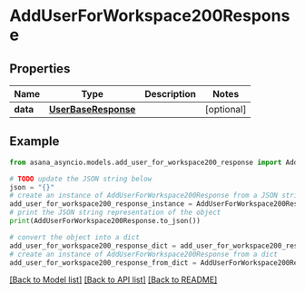 # AddUserForWorkspace200Response


## Properties

Name | Type | Description | Notes
------------ | ------------- | ------------- | -------------
**data** | [**UserBaseResponse**](UserBaseResponse.md) |  | [optional] 

## Example

```python
from asana_asyncio.models.add_user_for_workspace200_response import AddUserForWorkspace200Response

# TODO update the JSON string below
json = "{}"
# create an instance of AddUserForWorkspace200Response from a JSON string
add_user_for_workspace200_response_instance = AddUserForWorkspace200Response.from_json(json)
# print the JSON string representation of the object
print(AddUserForWorkspace200Response.to_json())

# convert the object into a dict
add_user_for_workspace200_response_dict = add_user_for_workspace200_response_instance.to_dict()
# create an instance of AddUserForWorkspace200Response from a dict
add_user_for_workspace200_response_from_dict = AddUserForWorkspace200Response.from_dict(add_user_for_workspace200_response_dict)
```
[[Back to Model list]](../README.md#documentation-for-models) [[Back to API list]](../README.md#documentation-for-api-endpoints) [[Back to README]](../README.md)



